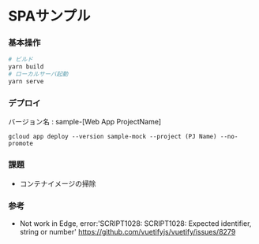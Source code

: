 # SPAサンプル

### 基本操作
```bash
# ビルド
yarn build
# ローカルサーバ起動
yarn serve
```

### デプロイ
バージョン名  : sample-[Web App ProjectName]
```
gcloud app deploy --version sample-mock --project (PJ Name) --no-promote
```

### 課題
- コンテナイメージの掃除

### 参考
- Not work in Edge, error:'SCRIPT1028: SCRIPT1028: Expected identifier, string or number'
https://github.com/vuetifyjs/vuetify/issues/8279


